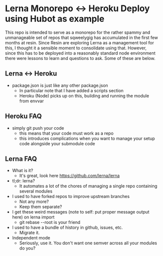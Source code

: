 # Lerna Monorepo <-> Heroku Deploy using Hubot as example

This repo is intended to serve as a monorepo for the rather spammy and unmanageable set of repos that sqweelygig has
accumulated in the first few months at resin.  Since Resin are exploring Lerna as a management tool for this, I thought
it a sensible moment to consolidate using that.
However, since this has to be deployed into a reasonably standard node environment there were lessons to learn and 
questions to ask. Some of these are below.

## Lerna <-> Heroku
* package.json is just like any other package.json
  * In particular note that I have added a scripts section
  * Heroku (Node) picks up on this, building and running the module from envvar

## Heroku FAQ
* simply git push your code
  * this means that your code must work as a repo
  * this introduces complications when you want to manage your setup code alongside your submodule code

## Lerna FAQ
* What is it?
  * It's great, look here https://github.com/lerna/lerna
* tl;dr: lerna?
  * It automates a lot of the chores of managing a single repo containing several modules
* I used to have forked repos to improve upstream branches
  * Not any more?
  * Keep them separate?
* I get these weird messages (note to self: put proper message output here) on lerna import
  * git rebase --root is your friend
* I used to have a bundle of history in github, issues, etc.
  * Migrate it.
* Independent mode
  * Seriously, use it.  You don't want one semver across all your modules do you?
